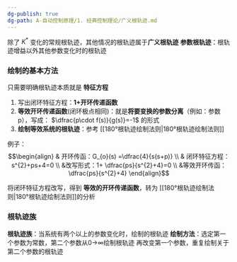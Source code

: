 ```yaml
---
dg-publish: true
dg-path: A-自动控制原理/1. 经典控制理论/广义根轨迹.md
---
```

除了 $K^{*}$ 变化的常规根轨迹，其他情况的根轨迹属于**广义根轨迹**
**参数根轨迹**：根轨迹增益以外其他参数变化时的根轨迹
### 绘制的基本方法
只需要明确根轨迹本质就是 **特征方程**
1. 写出闭环特征方程：**1+开环传递函数**
2. **等效开环传递函数**(闭环极点相同)：就是**将要变换的参数分离**（例如：参数 p），写成：
	$\dfrac{p\cdot f(s)}{g(s)}=-1$  的形式
3. **绘制等效系统的根轨迹**：参考 [[180°根轨迹绘制法则\|180°根轨迹绘制法则]]



例子：
$$\begin{align}
 & 开环传函：G_{o}(s) =\dfrac{4}{s(s+p)} \\
 & 闭环特征方程：s^{2}+ps+4=0 \\
 &改写形式：1+ \dfrac{ps}{s^{2}+4}=0 \\
 &等效开环传函： \dfrac{ps}{s^{2}+4}
\end{align}$$


将闭环特征方程改写，得到 **等效的开环传递函数**，转为 [[180°根轨迹绘制法则\|180°根轨迹绘制法则]]的分析


### 根轨迹族
**根轨迹族**：当系统有两个以上的参数变化时，绘制的根轨迹 
**绘制方法**：选定第一个参数为常数，第二个参数从0→∞绘制根轨迹 
再改变第一个参数，重复绘制关于第二个参数的根轨迹

